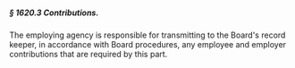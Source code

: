##### § 1620.3 Contributions. #####

The employing agency is responsible for transmitting to the Board's record keeper, in accordance with Board procedures, any employee and employer contributions that are required by this part.